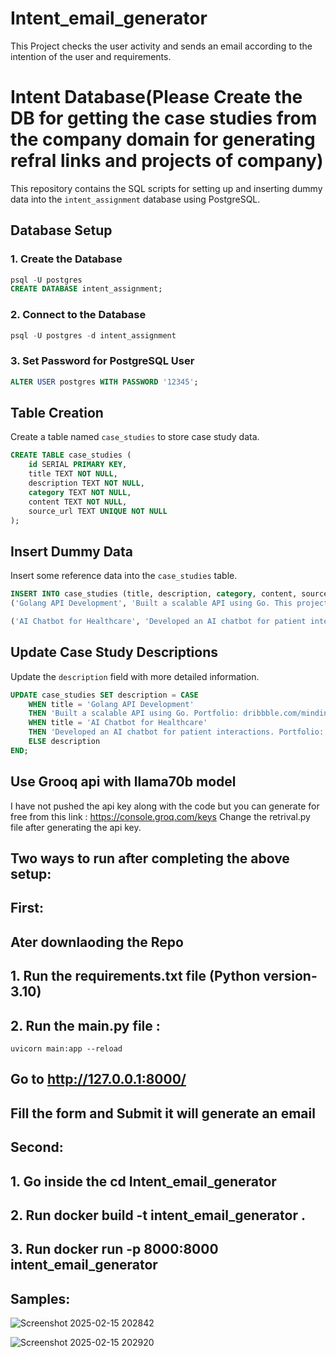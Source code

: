 # Intent_email_generator
This Project checks the user activity and sends an email according to the intention of the user and requirements.

# Intent Database(Please Create the DB for getting the case studies from the company domain for generating refral links and projects of company)

This repository contains the SQL scripts for setting up and inserting dummy data into the `intent_assignment` database using PostgreSQL.

## Database Setup

### 1. Create the Database
```sql
psql -U postgres
CREATE DATABASE intent_assignment;
```

### 2. Connect to the Database
```sql
psql -U postgres -d intent_assignment
```

### 3. Set Password for PostgreSQL User
```sql
ALTER USER postgres WITH PASSWORD '12345';
```

## Table Creation

Create a table named `case_studies` to store case study data.
```sql
CREATE TABLE case_studies (
    id SERIAL PRIMARY KEY,
    title TEXT NOT NULL,
    description TEXT NOT NULL,
    category TEXT NOT NULL,
    content TEXT NOT NULL,
    source_url TEXT UNIQUE NOT NULL
);
```

## Insert Dummy Data

Insert some reference data into the `case_studies` table.
```sql
INSERT INTO case_studies (title, description, category, content, source_url) VALUES
('Golang API Development', 'Built a scalable API using Go. This project involved building a high-performance API using Go. Here are some of our related portfolios: https://dribbble.com/mindinventory, https://www.behance.net/mindinventory, https://www.mindinventory.com/all-portfolios.php', 'Golang', 'This project involved building a high-performance API using Go.', 'https://www.mindinventory.com/golang-api-development-new.php'),

('AI Chatbot for Healthcare', 'Developed an AI chatbot for patient interactions. We built a chatbot to assist patients with medical queries using NLP. Here are some of our related projects in the Healthcare & Wellness domain: Airofit - https://airofit.in/, Biped AI - https://biped.ai/, Shoorah - https://shoorah.io/, Biostrap - https://biostrap.com/, Shmoody - https://www.shmoody.com/, Rx Longevity - https://rx-longevity.com/, Spiritual Me - https://spiritualme.com/, HeadHelp - https://www.headhelp.io/', 'AI/ML, Healthcare', 'We built a chatbot to assist patients with medical queries using NLP.', 'https://www.mindinventory.com/healthcare-solutions-new.php');
```

## Update Case Study Descriptions

Update the `description` field with more detailed information.
```sql
UPDATE case_studies SET description = CASE
    WHEN title = 'Golang API Development'
    THEN 'Built a scalable API using Go. Portfolio: dribbble.com/mindinventory, behance.net/mindinventory, mindinventory.com/all-portfolios.php. Healthcare & Wellness Projects: Airofit (airofit.in) - breath training app, Biped AI (biped.ai) - mobility vest for blind, Shoorah (shoorah.io) - mental health app, Biostrap (biostrap.com), Shmoody (shmoody.com) - mood tracker, Rx Longevity (rx-longevity.com) - health optimization, Spiritual Me (spiritualme.com) - meditation app, HeadHelp (headhelp.io) - self care app. All apps available on iOS and Android.'
    WHEN title = 'AI Chatbot for Healthcare'
    THEN 'Developed an AI chatbot for patient interactions. Portfolio: dribbble.com/mindinventory, behance.net/mindinventory, mindinventory.com/all-portfolios.php. Healthcare & Wellness Projects: Airofit (airofit.in) - breath training app, Biped AI (biped.ai) - mobility vest for blind, Shoorah (shoorah.io) - mental health app, Biostrap (biostrap.com), Shmoody (shmoody.com) - mood tracker, Rx Longevity (rx-longevity.com) - health optimization, Spiritual Me (spiritualme.com) - meditation app, HeadHelp (headhelp.io) - self care app. All apps available on iOS and Android.'
    ELSE description
END;
```





## Use Grooq api with llama70b model
I have not pushed the api key along with the code but you can generate for free from this link : https://console.groq.com/keys
Change the retrival.py file after generating the api key.




## Two ways to run after completing the above setup:

## First:
## Ater downlaoding the Repo
## 1. Run the requirements.txt file (Python version- 3.10)
## 2. Run the main.py file :
```
uvicorn main:app --reload 
```
## Go to http://127.0.0.1:8000/
## Fill the form and Submit it will generate an email


## Second:

## 1. Go inside the cd Intent_email_generator
## 2. Run docker build -t intent_email_generator .
## 3. Run docker run -p 8000:8000 intent_email_generator



## Samples:

![Screenshot 2025-02-15 202842](https://github.com/user-attachments/assets/5f2c2331-e3f4-4f59-ba19-cd5498124bad)

![Screenshot 2025-02-15 202920](https://github.com/user-attachments/assets/408a922e-f322-4821-ac46-9b99a1b24791)



